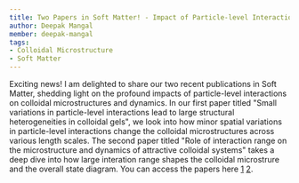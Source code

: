 ```yaml
---
title: Two Papers in Soft Matter! - Impact of Particle-level Interactions on Colloidal Microstructures 
author: Deepak Mangal
member: deepak-mangal
tags:
- Colloidal Microstructure
- Soft Matter
---
```


Exciting news! I am delighted to share our two recent publications in Soft Matter, shedding light on the profound impacts of particle-level interactions on colloidal microstructures and dynamics.  In our first paper titled "Small variations in particle-level interactions lead to large structural heterogeneities in colloidal gels", we look into how minor spatial variations in particle-level interactions change the colloidal microstructures across various length scales. The second paper titled "Role of interaction range on the microstructure and dynamics of attractive colloidal systems" takes a deep dive into how large interation range shapes the colloidal microstrure and the overall state diagram. You can access the papers here [1](https://doi.org/10.1039/D4SM00209A) [2](https://doi.org/10.1039/D4SM00316K).

<div data-badge-popover="right" data-badge-type="medium-donut" data-doi="10.1039/D4SM00209A" data-hide-no-mentions="true" class="altmetric-embed"></div>

<div data-badge-popover="right" data-badge-type="medium-donut" data-doi="10.1039/D4SM00316K" data-hide-no-mentions="true" class="altmetric-embed"></div>
